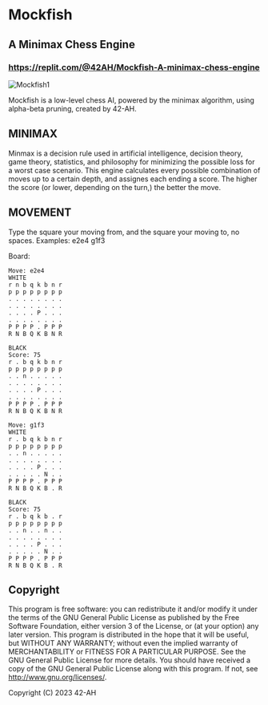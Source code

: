 # Mockfish
## A Minimax Chess Engine
### https://replit.com/@42AH/Mockfish-A-minimax-chess-engine

![Mockfish1](https://github.com/42-AH/Mockfish/assets/162044943/5608db62-b128-449d-a010-fa8ca6a57051)





Mockfish is a low-level chess AI, powered by the minimax algorithm, using alpha-beta pruning, created by 42-AH.

## MINIMAX
Minmax is a decision rule used in artificial intelligence, decision theory, game theory, statistics, and philosophy for minimizing the possible loss for a worst case scenario.
This engine calculates every possible combination of moves up to a certain depth, and assignes each ending a score. The higher the score (or lower, depending on the turn,) the better the move. 

## MOVEMENT
Type the square your moving from, and the square your moving to, no spaces.
Examples:
e2e4
g1f3

Board:
```
Move: e2e4 
WHITE
r n b q k b n r
p p p p p p p p
. . . . . . . .
. . . . . . . .
. . . . P . . .
. . . . . . . .
P P P P . P P P
R N B Q K B N R
 
BLACK
Score: 75
r . b q k b n r
p p p p p p p p
. . n . . . . .
. . . . . . . .
. . . . P . . .
. . . . . . . .
P P P P . P P P
R N B Q K B N R
 
Move: g1f3
WHITE
r . b q k b n r
p p p p p p p p
. . n . . . . .
. . . . . . . .
. . . . P . . .
. . . . . N . .
P P P P . P P P
R N B Q K B . R
 
BLACK
Score: 75
r . b q k b . r
p p p p p p p p
. . n . . n . .
. . . . . . . .
. . . . P . . .
. . . . . N . .
P P P P . P P P
R N B Q K B . R
```

## Copyright

This program is free software: you can redistribute it and/or modify it under the terms of the GNU General Public License as published by the Free Software Foundation, either version 3 of the License, or (at your option) any later version.
This program is distributed in the hope that it will be useful, but WITHOUT ANY WARRANTY; without even the implied warranty of MERCHANTABILITY or FITNESS FOR A PARTICULAR PURPOSE. See the GNU General Public License for more details.
You should have received a copy of the GNU General Public License along with this program. If not, see http://www.gnu.org/licenses/.






Copyright (C) 2023 42-AH
